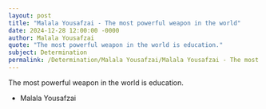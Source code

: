 ```yaml
---
layout: post
title: "Malala Yousafzai - The most powerful weapon in the world"
date: 2024-12-28 12:00:00 -0000
author: Malala Yousafzai
quote: "The most powerful weapon in the world is education."
subject: Determination
permalink: /Determination/Malala Yousafzai/Malala Yousafzai - The most powerful weapon in the world
---
```


The most powerful weapon in the world is education.

- Malala Yousafzai

